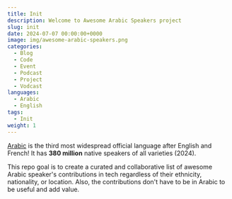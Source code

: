```yaml
---
title: Init
description: Welcome to Awesome Arabic Speakers project
slug: init
date: 2024-07-07 00:00:00+0000
image: img/awesome-arabic-speakers.png
categories:
  - Blog
  - Code
  - Event
  - Podcast
  - Project
  - Vodcast
languages:
  - Arabic
  - English
tags:
  - Init
weight: 1
---
```


[Arabic](https://en.wikipedia.org/wiki/Arabic) is the third most widespread official language after English and French! It has **380 million** native speakers of all varieties (2024).

This repo goal is to create a curated and collaborative list of awesome Arabic speaker's contributions in tech regardless of their ethnicity, nationality, or location. Also, the contributions don't have to be in Arabic to be useful and add value.
